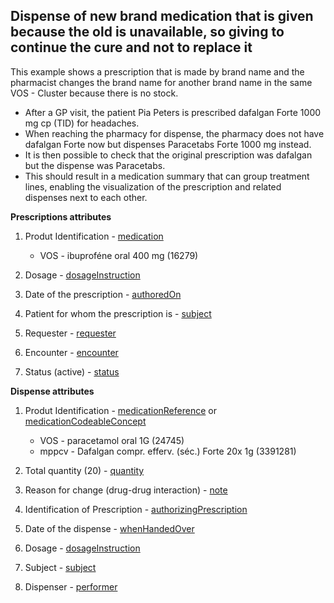 ## Dispense of new brand medication that is given because the old is unavailable, so giving to continue the cure and not to replace it

This example shows a prescription that is made by brand name and the pharmacist changes the brand name for another brand name in the same VOS - Cluster because there is no stock.

* After a GP visit, the patient Pia Peters is prescribed dafalgan Forte 1000 mg cp (TID) for headaches.
* When reaching the pharmacy for dispense, the pharmacy does not have dafalgan Forte now but dispenses Paracetabs Forte 1000 mg instead.
* It is then possible to check that the original prescription was dafalgan but the dispense was Paracetabs.
* This should result in a medication summary that can group treatment lines, enabling the visualization of the prescription and related dispenses next to each other.


**Prescriptions attributes**
1. Produt Identification - [medication](https://build.fhir.org/medicationrequest-definitions.html#MedicationRequest.medication) 
    * VOS - ibuproféne oral 400 mg (16279)
  
2. Dosage - [dosageInstruction](https://build.fhir.org/medicationrequest-definitions.html#MedicationRequest.dosageInstruction)
   
3. Date of the prescription - [authoredOn](https://build.fhir.org/medicationrequest-definitions.html#MedicationRequest.authoredOn)
   
4. Patient for whom the prescription is - [subject](https://build.fhir.org/medicationrequest-definitions.html#MedicationRequest.subject)
   
5. Requester - [requester](https://build.fhir.org/medicationrequest-definitions.html#MedicationRequest.requester)
   
6. Encounter - [encounter](https://build.fhir.org/medicationrequest-definitions.html#MedicationRequest.encounter)  
   
7. Status (active) - [status](https://build.fhir.org/medicationrequest-definitions.html#MedicationRequest.status)

**Dispense attributes**
1. Produt Identification - [medicationReference](https://build.fhir.org/ig/hl7-be/hl7-be-fhir-medication/branches/master/StructureDefinition-be-medicationdispense-definitions.html#MedicationDispense.medicationReference) or [medicationCodeableConcept](https://build.fhir.org/ig/hl7-be/hl7-be-fhir-medication/branches/master/StructureDefinition-be-medicationdispense-definitions.html#MedicationDispense.medication[x]:medicationCodeableConcept)
     * VOS - paracetamol oral 1G (24745)
     * mppcv - Dafalgan compr. efferv. (séc.) Forte 20x 1g (3391281)
  
2. Total quantity (20) - [quantity](https://build.fhir.org/ig/hl7-be/hl7-be-fhir-medication/branches/master/StructureDefinition-be-medicationdispense-definitions.html#MedicationDispense.quantity)
   
3. Reason for change (drug-drug interaction) - [note](https://build.fhir.org/ig/hl7-be/hl7-be-fhir-medication/branches/master/StructureDefinition-be-medicationdispense-definitions.html#MedicationDispense.note)
   
4. Identification of Prescription - [authorizingPrescription](https://build.fhir.org/ig/hl7-be/hl7-be-fhir-medication/branches/master/StructureDefinition-be-medicationdispense-definitions.html#MedicationDispense.authorizingPrescription)
   
5. Date of the dispense - [whenHandedOver](https://build.fhir.org/ig/hl7-be/hl7-be-fhir-medication/branches/master/StructureDefinition-be-medicationdispense-definitions.html#MedicationDispense.whenHandedOver)
   
6. Dosage - [dosageInstruction](https://build.fhir.org/ig/hl7-be/hl7-be-fhir-medication/branches/master/StructureDefinition-be-medicationdispense-definitions.html#MedicationDispense.dosageInstruction)
   
7. Subject - [subject](https://build.fhir.org/ig/hl7-be/hl7-be-fhir-medication/branches/master/StructureDefinition-be-medicationdispense-definitions.html#MedicationDispense.subject)
   
8. Dispenser - [performer](https://build.fhir.org/ig/hl7-be/hl7-be-fhir-medication/branches/master/StructureDefinition-be-medicationdispense-definitions.html#MedicationDispense.performer)